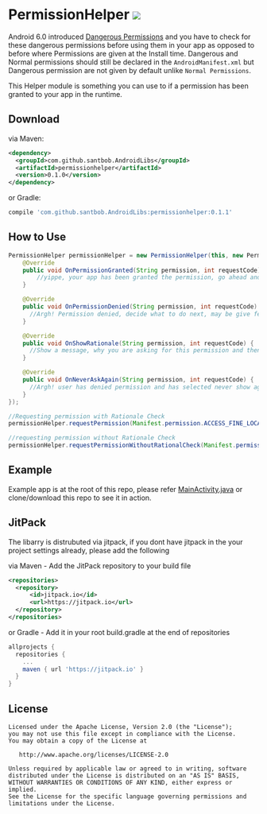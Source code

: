 # PermissionHelper [![](https://jitpack.io/v/santbob/AndroidLibs.svg)](https://jitpack.io/#santbob/AndroidLibs)

Android 6.0 introduced [Dangerous Permissions](https://developer.android.com/guide/topics/permissions/requesting.html#normal-dangerous) and you have to check for these dangerous permissions before using them in your app as opposed to before where Permissions are given at the Install time.
Dangerous and Normal permissions should still be declared in the `AndroidManifest.xml` but Dangerous permission are not given by default unlike `Normal Permissions`.

This Helper module is something you can use to if a permission has been granted to your app in the runtime.


## Download

via Maven:
```xml
<dependency>
  <groupId>com.github.santbob.AndroidLibs</groupId>
  <artifactId>permissionhelper</artifactId>
  <version>0.1.0</version>
</dependency>
```
or Gradle:
```groovy
compile 'com.github.santbob.AndroidLibs:permissionhelper:0.1.1'
```

## How to Use

```java
PermissionHelper permissionHelper = new PermissionHelper(this, new PermissionHelper.PermissionHelperListener() {
    @Override
    public void OnPermissionGranted(String permission, int requestCode) {
        //yippe, your app has been granted the permission, go ahead and do something useful with it.
    }

    @Override
    public void OnPermissionDenied(String permission, int requestCode) {
      //Argh! Permission denied, decide what to do next, may be give feature which doesnt require this permission.
    }

    @Override
    public void OnShowRationale(String permission, int requestCode) {
      //Show a message, why you are asking for this permission and then upon the user accepting the message request permission again this time without the rationale check.
    }

    @Override
    public void OnNeverAskAgain(String permission, int requestCode) {
      //Argh! user has denied permission and has selected never show again! 
    }
});

//Requesting permission with Rationale Check
permissionHelper.requestPermission(Manifest.permission.ACCESS_FINE_LOCATION, LOCATION_PERMISSION_REQUEST_CODE);

//requesting permission without Rationale Check
permissionHelper.requestPermissionWithoutRationalCheck(Manifest.permission.ACCESS_FINE_LOCATION, LOCATION_PERMISSION_REQUEST_CODE);
```        
## Example

Example app is at the root of this repo, please refer [MainActivity.java](app/src/main/java/com/santbob/androidlibs_sampleapp/MainActivity.java) or clone/download this repo to see it in action.

## JitPack

The libarry is distrubuted via jitpack, if you dont have jitpack in the your project settings already, please add the following

via Maven - Add the JitPack repository to your build file 
```xml
<repositories>
  <repository>
      <id>jitpack.io</id>
      <url>https://jitpack.io</url>
  </repository>
</repositories>
```
or Gradle - Add it in your root build.gradle at the end of repositories
```groovy
allprojects {
  repositories {
    ...
    maven { url 'https://jitpack.io' }
  }
}
```

## License

    Licensed under the Apache License, Version 2.0 (the "License");
    you may not use this file except in compliance with the License.
    You may obtain a copy of the License at

       http://www.apache.org/licenses/LICENSE-2.0

    Unless required by applicable law or agreed to in writing, software
    distributed under the License is distributed on an "AS IS" BASIS,
    WITHOUT WARRANTIES OR CONDITIONS OF ANY KIND, either express or implied.
    See the License for the specific language governing permissions and
    limitations under the License.
